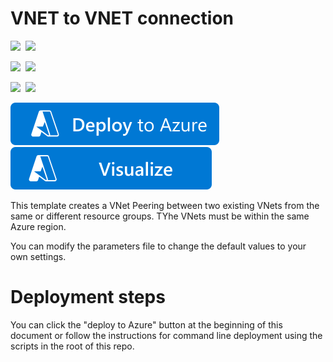 # VNET to VNET connection

<IMG SRC="https://azurequickstartsservice.blob.core.windows.net/badges/201-existing-vnet-to-vnet-peering/PublicLastTestDate.svg" />&nbsp;
<IMG SRC="https://azurequickstartsservice.blob.core.windows.net/badges/201-existing-vnet-to-vnet-peering/PublicDeployment.svg" />&nbsp;

<IMG SRC="https://azurequickstartsservice.blob.core.windows.net/badges/201-existing-vnet-to-vnet-peering/FairfaxLastTestDate.svg" />&nbsp;
<IMG SRC="https://azurequickstartsservice.blob.core.windows.net/badges/201-existing-vnet-to-vnet-peering/FairfaxDeployment.svg" />&nbsp;

<IMG SRC="https://azurequickstartsservice.blob.core.windows.net/badges/201-existing-vnet-to-vnet-peering/BestPracticeResult.svg" />&nbsp;
<IMG SRC="https://azurequickstartsservice.blob.core.windows.net/badges/201-existing-vnet-to-vnet-peering/CredScanResult.svg" />&nbsp;

<a href="https://portal.azure.com/#create/Microsoft.Template/uri/https%3A%2F%2Fraw.githubusercontent.com%2FAzure%2Fazure-quickstart-templates%2Fmaster%2F201-existing-vnet-to-vnet-peering%2Fazuredeploy.json" target="_blank">
    <img src="https://raw.githubusercontent.com/Azure/azure-quickstart-templates/master/1-CONTRIBUTION-GUIDE/images/deploytoazure.svg"/>
</a>
<a href="http://armviz.io/#/?load=https%3A%2F%2Fraw.githubusercontent.com%2FAzure%2Fazure-quickstart-templates%2Fmaster%2F201-existing-vnet-to-vnet-peering%2Fazuredeploy.json" target="_blank">
    <img src="https://raw.githubusercontent.com/Azure/azure-quickstart-templates/master/1-CONTRIBUTION-GUIDE/images/visualizebutton.svg"/>
</a>

This template creates a VNet Peering between two existing VNets from the same or different resource groups. TYhe VNets must be within the same Azure region.

You can modify the parameters file to change the default values to your own settings.


# Deployment steps
You can click the "deploy to Azure" button at the beginning of this document or follow the instructions for command line deployment using the scripts in the root of this repo.


